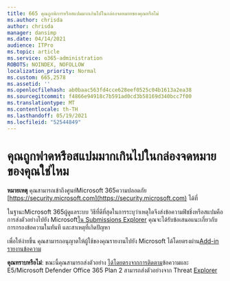 ```yaml
---
title: 665 คุณถูกพิการหรือสแปมมากเกินไปในกล่องจดหมายของคุณหรือไม่
ms.author: chrisda
author: chrisda
manager: dansimp
ms.date: 04/14/2021
audience: ITPro
ms.topic: article
ms.service: o365-administration
ROBOTS: NOINDEX, NOFOLLOW
localization_priority: Normal
ms.custom: 665,2578
ms.assetid: ''
ms.openlocfilehash: ab0baac563fd4cce628eef0525c04b1613a2ea38
ms.sourcegitcommit: f4866e94918c7b591ad0cd3b58169d340bcc7f00
ms.translationtype: MT
ms.contentlocale: th-TH
ms.lasthandoff: 05/19/2021
ms.locfileid: "52544849"
---
```

# <a name="are-you-receiving-too-much-phish-or-spam-in-your-mailbox"></a>คุณถูกฟาดหรือสแปมมากเกินไปในกล่องจดหมายของคุณใช่ไหม

**หมายเหตุ** คุณสามารถเข้าถึงศูนย์Microsoft 365ความปลอดภัย [https://security.microsoft.com](https://security.microsoft.com) ได้ที่

ในฐานะMicrosoft 365ผู้ดูแลระบบ วิธีที่ดีที่สุดในการระบุว่าเหตุใดจึงส่งข้อความฟิชชิ่งหรือสแปมคือ การส่งตัวอย่างไปยัง Microsoft[ใน Submissions Explorer](https://security.microsoft.com/reportsubmission) คุณจะได้รับข้อเสนอแนะเกี่ยวกับการกรองข้อความในทันที และสาเหตุที่เกิดปัญหา

เพื่อให้ง่ายขึ้น คุณสามารถอนุญาตให้ผู้ใช้ของคุณรายงานไปยัง Microsoft ได้โดยตรงผ่าน[Add-in รายงานข้อความ](https://appsource.microsoft.com/product/office/WA104381180?src=office&tab=Overview)

**คุณทราบหรือไม่**: ขณะนี้คุณสามารถส่งตัวอย่าง [ได้โดยตรงจากการติดตาม](https://security.microsoft.com/messagetrace)ข้อความและ E5/Microsoft Defender Office 365 Plan 2 สามารถส่งตัวอย่างจาก Threat [Explorer](/microsoft-365/security/office-365-security/threat-explorer)
